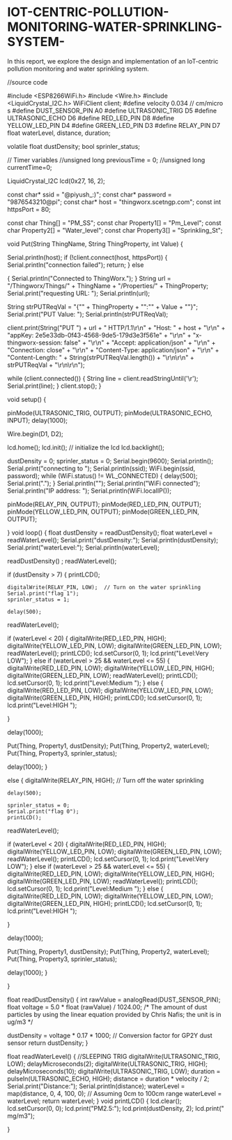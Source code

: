 # IOT-CENTRIC-POLLUTION-MONITORING-WATER-SPRINKLING-SYSTEM-
In this report, we explore the design and implementation of an IoT-centric pollution monitoring and water sprinkling system. 

//source code

#include <ESP8266WiFi.h>
#include <Wire.h>
#include <LiquidCrystal_I2C.h>
WiFiClient client;
#define velocity 0.034  // cm/micro s
#define DUST_SENSOR_PIN A0
#define ULTRASONIC_TRIG D5
#define ULTRASONIC_ECHO D6
#define RED_LED_PIN     D8
#define YELLOW_LED_PIN  D4
#define GREEN_LED_PIN   D3
#define RELAY_PIN       D7
float waterLevel, distance, duration;



volatile float dustDensity;
bool sprinler_status;

// Timer variables
//unsigned long previousTime = 0;
//unsigned long currentTime=0;



LiquidCrystal_I2C lcd(0x27, 16, 2);


const char* ssid = "@piyush_:)";
const char* password = "9876543210@pi";
const char* host = "thingworx.scetngp.com";
const int httpsPort = 80;

const char Thing[] = "PM_SS";
const char Property1[] = "Pm_Level";
const char Property2[] = "Water_level";
const char Property3[] = "Sprinkling_St";



void Put(String ThingName, String ThingProperty, int Value)
{

  Serial.println(host);
  if (!client.connect(host, httpsPort))
  {
    Serial.println("connection failed");
    return;
  } else

  {
    Serial.println("Connected to ThingWorx.");
  }
  String url = "/Thingworx/Things/" + ThingName + "/Properties/" + ThingProperty;
  Serial.print("requesting URL: ");
  Serial.println(url);

  String strPUTReqVal = "{\"" + ThingProperty + "\":\"" + Value + "\"}";
  Serial.print("PUT Value: ");
  Serial.println(strPUTReqVal);

  client.print(String("PUT ") + url + " HTTP/1.1\r\n" +
               "Host: " + host + "\r\n" +
               "appKey: 2e5e33db-0f43-4568-9de5-179d3e3f561e" + "\r\n" +
               "x-thingworx-session: false" + "\r\n" +
               "Accept: application/json" + "\r\n" +
               "Connection: close" + "\r\n" +
               "Content-Type: application/json" + "\r\n" +
               "Content-Length: " + String(strPUTReqVal.length()) + "\r\n\r\n" +
               strPUTReqVal + "\r\n\r\n");

  while (client.connected())
  {
    String line = client.readStringUntil('\r');
    Serial.print(line);
  }
  client.stop();
}

void setup()
{

  pinMode(ULTRASONIC_TRIG, OUTPUT);
  pinMode(ULTRASONIC_ECHO, INPUT);
  delay(1000);

  Wire.begin(D1, D2);

  lcd.home();
  lcd.init(); // initialize the lcd
  lcd.backlight();

  dustDensity = 0;
  sprinler_status = 0;
  Serial.begin(9600);
  Serial.println();
  Serial.print("connecting to ");
  Serial.println(ssid);
  WiFi.begin(ssid, password);
  while (WiFi.status() != WL_CONNECTED)
  {
    delay(500);
    Serial.print(".");
  }
  Serial.println("");
  Serial.println("WiFi connected");
  Serial.println("IP address: ");
  Serial.println(WiFi.localIP());

  pinMode(RELAY_PIN, OUTPUT);
  pinMode(RED_LED_PIN, OUTPUT);
  pinMode(YELLOW_LED_PIN, OUTPUT);
  pinMode(GREEN_LED_PIN, OUTPUT);


}
void loop()
{
  float dustDensity = readDustDensity();
  float waterLevel = readWaterLevel();
  Serial.print("dustDensity:");
  Serial.println(dustDensity);
  Serial.print("waterLevel:");
  Serial.println(waterLevel);

  readDustDensity() ;
  readWaterLevel();

  if (dustDensity > 7)
  {
    printLCD();

    digitalWrite(RELAY_PIN, LOW);  // Turn on the water sprinkling
    Serial.print("flag 1");
    sprinler_status = 1;

    delay(500);

  readWaterLevel();

  if (waterLevel < 20)
  {
    digitalWrite(RED_LED_PIN, HIGH);
    digitalWrite(YELLOW_LED_PIN, LOW);
    digitalWrite(GREEN_LED_PIN, LOW);
    readWaterLevel();
    printLCD();
    lcd.setCursor(0, 1);
    lcd.print("Level:Very LOW");
  }
  else if (waterLevel > 25 && waterLevel <= 55)
  {
    digitalWrite(RED_LED_PIN, LOW);
    digitalWrite(YELLOW_LED_PIN, HIGH);
    digitalWrite(GREEN_LED_PIN, LOW);
    readWaterLevel();
    printLCD();
    lcd.setCursor(0, 1);
    lcd.print("Level:Medium ");
  }
  else
  { 
    digitalWrite(RED_LED_PIN, LOW);
    digitalWrite(YELLOW_LED_PIN, LOW);
    digitalWrite(GREEN_LED_PIN, HIGH);
    printLCD();
    lcd.setCursor(0, 1);
    lcd.print("Level:HIGH ");

  }

  delay(1000);

  Put(Thing, Property1, dustDensity);
  Put(Thing, Property2, waterLevel);
  Put(Thing, Property3, sprinler_status);

  delay(1000);
}

  
  else
  {
    digitalWrite(RELAY_PIN, HIGH);   // Turn off the water sprinkling

    delay(500);

    sprinler_status = 0;
    Serial.print("flag 0");
    printLCD();
    
  readWaterLevel();

  if (waterLevel < 20)
  {
    digitalWrite(RED_LED_PIN, HIGH);
    digitalWrite(YELLOW_LED_PIN, LOW);
    digitalWrite(GREEN_LED_PIN, LOW);
    readWaterLevel();
    printLCD();
    lcd.setCursor(0, 1);
    lcd.print("Level:Very LOW");
  }
  else if (waterLevel > 25 && waterLevel <= 55)
  {
    digitalWrite(RED_LED_PIN, LOW);
    digitalWrite(YELLOW_LED_PIN, HIGH);
    digitalWrite(GREEN_LED_PIN, LOW);
    readWaterLevel();
    printLCD();
    lcd.setCursor(0, 1);
    lcd.print("Level:Medium ");
  }
  else
  { 
    digitalWrite(RED_LED_PIN, LOW);
    digitalWrite(YELLOW_LED_PIN, LOW);
    digitalWrite(GREEN_LED_PIN, HIGH);
    printLCD();
    lcd.setCursor(0, 1);
    lcd.print("Level:HIGH ");

  }

  delay(1000);

  Put(Thing, Property1, dustDensity);
  Put(Thing, Property2, waterLevel);
  Put(Thing, Property3, sprinler_status);

  delay(1000);
}
    
  }






  
float readDustDensity()
{
  int rawValue = analogRead(DUST_SENSOR_PIN);
  float voltage = 5.0 * float (rawValue) / 1024.00;  /* The amount of dust particles by using the linear
                                                 equation provided by Chris Nafis; the unit is in ug/m3 */

  dustDensity = voltage * 0.17 * 1000; // Conversion factor for GP2Y dust sensor
  return dustDensity;
}


float readWaterLevel()
{
  //SLEEPING TRIG
  digitalWrite(ULTRASONIC_TRIG, LOW);
  delayMicroseconds(2);
  digitalWrite(ULTRASONIC_TRIG, HIGH);
  delayMicroseconds(10);
  digitalWrite(ULTRASONIC_TRIG, LOW);
  duration = pulseIn(ULTRASONIC_ECHO, HIGH);
  distance = duration * velocity / 2;
  Serial.print("Distance:");
  Serial.println(distance);
  waterLevel = map(distance, 0, 4, 100, 0);  // Assuming 0cm to 100cm range
  waterLevel = waterLevel;
  return waterLevel;
}
void printLCD()
{
  lcd.clear();
  lcd.setCursor(0, 0);
  lcd.print("PM2.5:");
  lcd.print(dustDensity, 2);
  lcd.print(" mg/m3");


}
